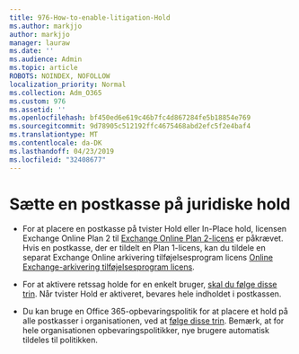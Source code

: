 ```yaml
---
title: 976-How-to-enable-litigation-Hold
ms.author: markjjo
author: markjjo
manager: lauraw
ms.date: ''
ms.audience: Admin
ms.topic: article
ROBOTS: NOINDEX, NOFOLLOW
localization_priority: Normal
ms.collection: Adm_O365
ms.custom: 976
ms.assetid: ''
ms.openlocfilehash: bf450ed6e619c46b7fc4d867284fe5b18854e769
ms.sourcegitcommit: 9d78905c512192ffc4675468abd2efc5f2e4baf4
ms.translationtype: MT
ms.contentlocale: da-DK
ms.lasthandoff: 04/23/2019
ms.locfileid: "32408677"
---
```

# <a name="place-a-mailbox-on-legal-hold"></a>Sætte en postkasse på juridiske hold

- For at placere en postkasse på tvister Hold eller In-Place hold, licensen Exchange Online Plan 2 til [Exchange Online Plan 2-licens](https://docs.microsoft.com/office365/servicedescriptions/office-365-platform-service-description/office-365-plan-options) er påkrævet. Hvis en postkasse, der er tildelt en Plan 1-licens, kan du tildele en separat Exchange Online arkivering tilføjelsesprogram licens [Online Exchange-arkivering tilføjelsesprogram licens](https://docs.microsoft.com/office365/servicedescriptions/exchange-online-archiving-service-description).

- For at aktivere retssag holde for en enkelt bruger, [skal du følge disse trin](https://docs.microsoft.com/office365/SecurityCompliance/place-a-mailbox-on-litigation-hold). Når tvister Hold er aktiveret, bevares hele indholdet i postkassen.

- Du kan bruge en Office 365-opbevaringspolitik for at placere et hold på alle postkasser i organisationen, ved at [følge disse trin](https://docs.microsoft.com/office365/securitycompliance/retention-policies#applying-a-retention-policy-to-an-entire-organization-or-specific-locations). Bemærk, at for hele organisationen opbevaringspolitikker, nye brugere automatisk tildeles til politikken.

